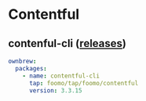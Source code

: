 # Contentful

## contenful-cli ([releases](https://github.com/contentful/contentful-cli/releases))

```yaml
ownbrew:
  packages:
    - name: contentful-cli
      tap: foomo/tap/foomo/contentful
      version: 3.3.15
```

